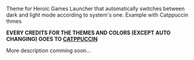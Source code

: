 Theme for Heroic Games Launcher that automatically switches between dark and light mode according to system's one. Example with Catppuccin thmes 

**EVERY CREDITS FOR THE THEMES AND COLORS (EXCEPT AUTO CHANGING) GOES TO [CATPPUCCIN](HTTPS://GITHUB.COM/CATPPUCCIN/HEROIC)**

More description comming soon...
